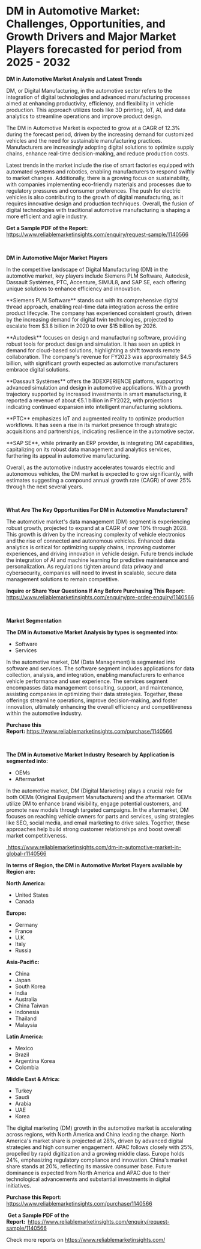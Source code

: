 <p><h1>DM in Automotive Market: Challenges, Opportunities, and Growth Drivers and Major Market Players forecasted for period from 2025 - 2032</h1></p><p><strong>DM in Automotive Market Analysis and Latest Trends</strong></p>
<p><p>DM, or Digital Manufacturing, in the automotive sector refers to the integration of digital technologies and advanced manufacturing processes aimed at enhancing productivity, efficiency, and flexibility in vehicle production. This approach utilizes tools like 3D printing, IoT, AI, and data analytics to streamline operations and improve product design.</p><p>The DM in Automotive Market is expected to grow at a CAGR of 12.3% during the forecast period, driven by the increasing demand for customized vehicles and the need for sustainable manufacturing practices. Manufacturers are increasingly adopting digital solutions to optimize supply chains, enhance real-time decision-making, and reduce production costs.</p><p>Latest trends in the market include the rise of smart factories equipped with automated systems and robotics, enabling manufacturers to respond swiftly to market changes. Additionally, there is a growing focus on sustainability, with companies implementing eco-friendly materials and processes due to regulatory pressures and consumer preferences. The push for electric vehicles is also contributing to the growth of digital manufacturing, as it requires innovative design and production techniques. Overall, the fusion of digital technologies with traditional automotive manufacturing is shaping a more efficient and agile industry.</p></p>
<p><strong>Get a Sample PDF of the Report:&nbsp;</strong> <a href="https://www.reliablemarketinsights.com/enquiry/request-sample/1140566?utm_campaign=2938&utm_medium=2&utm_source=Github&utm_content=ia&utm_term=25032025&utm_id=dm-in-automotive">https://www.reliablemarketinsights.com/enquiry/request-sample/1140566</a></p>
<p>&nbsp;</p>
<p><strong>DM in Automotive Major Market Players</strong></p>
<p><p>In the competitive landscape of Digital Manufacturing (DM) in the automotive market, key players include Siemens PLM Software, Autodesk, Dassault Systèmes, PTC, Accenture, SIMUL8, and SAP SE, each offering unique solutions to enhance efficiency and innovation.</p><p>**Siemens PLM Software** stands out with its comprehensive digital thread approach, enabling real-time data integration across the entire product lifecycle. The company has experienced consistent growth, driven by the increasing demand for digital twin technologies, projected to escalate from $3.8 billion in 2020 to over $15 billion by 2026.</p><p>**Autodesk** focuses on design and manufacturing software, providing robust tools for product design and simulation. It has seen an uptick in demand for cloud-based solutions, highlighting a shift towards remote collaboration. The company's revenue for FY2023 was approximately $4.5 billion, with significant growth expected as automotive manufacturers embrace digital solutions.</p><p>**Dassault Systèmes** offers the 3DEXPERIENCE platform, supporting advanced simulation and design in automotive applications. With a growth trajectory supported by increased investments in smart manufacturing, it reported a revenue of about €5.1 billion in FY2022, with projections indicating continued expansion into intelligent manufacturing solutions.</p><p>**PTC** emphasizes IoT and augmented reality to optimize production workflows. It has seen a rise in its market presence through strategic acquisitions and partnerships, indicating resilience in the automotive sector. </p><p>**SAP SE**, while primarily an ERP provider, is integrating DM capabilities, capitalizing on its robust data management and analytics services, furthering its appeal in automotive manufacturing.</p><p>Overall, as the automotive industry accelerates towards electric and autonomous vehicles, the DM market is expected to grow significantly, with estimates suggesting a compound annual growth rate (CAGR) of over 25% through the next several years.</p></p>
<p>&nbsp;</p>
<p><strong>What Are The Key Opportunities For DM in Automotive Manufacturers?</strong></p>
<p><p>The automotive market's data management (DM) segment is experiencing robust growth, projected to expand at a CAGR of over 10% through 2028. This growth is driven by the increasing complexity of vehicle electronics and the rise of connected and autonomous vehicles. Enhanced data analytics is critical for optimizing supply chains, improving customer experiences, and driving innovation in vehicle design. Future trends include the integration of AI and machine learning for predictive maintenance and personalization. As regulations tighten around data privacy and cybersecurity, companies will need to invest in scalable, secure data management solutions to remain competitive.</p></p>
<p><strong>Inquire or Share Your Questions If Any Before Purchasing This Report:</strong> <a href="https://www.reliablemarketinsights.com/enquiry/pre-order-enquiry/1140566?utm_campaign=2938&utm_medium=2&utm_source=Github&utm_content=ia&utm_term=25032025&utm_id=dm-in-automotive">https://www.reliablemarketinsights.com/enquiry/pre-order-enquiry/1140566</a></p>
<p>&nbsp;</p>
<p><strong>Market Segmentation</strong></p>
<p><strong>The DM in Automotive Market Analysis by types is segmented into:</strong></p>
<p><ul><li>Software</li><li>Services</li></ul></p>
<p><p>In the automotive market, DM (Data Management) is segmented into software and services. The software segment includes applications for data collection, analysis, and integration, enabling manufacturers to enhance vehicle performance and user experience. The services segment encompasses data management consulting, support, and maintenance, assisting companies in optimizing their data strategies. Together, these offerings streamline operations, improve decision-making, and foster innovation, ultimately enhancing the overall efficiency and competitiveness within the automotive industry.</p></p>
<p><strong>Purchase this Report:&nbsp;</strong><a href="https://www.reliablemarketinsights.com/purchase/1140566?utm_campaign=2938&utm_medium=2&utm_source=Github&utm_content=ia&utm_term=25032025&utm_id=dm-in-automotive">https://www.reliablemarketinsights.com/purchase/1140566</a></p>
<p>&nbsp;</p>
<p><strong>The DM in Automotive Market Industry Research by Application is segmented into:</strong></p>
<p><ul><li>OEMs</li><li>Aftermarket</li></ul></p>
<p><p>In the automotive market, DM (Digital Marketing) plays a crucial role for both OEMs (Original Equipment Manufacturers) and the aftermarket. OEMs utilize DM to enhance brand visibility, engage potential customers, and promote new models through targeted campaigns. In the aftermarket, DM focuses on reaching vehicle owners for parts and services, using strategies like SEO, social media, and email marketing to drive sales. Together, these approaches help build strong customer relationships and boost overall market competitiveness.</p></p>
<p><a href="https://www.reliablemarketinsights.com/dm-in-automotive-market-in-global-r1140566?utm_campaign=2938&utm_medium=2&utm_source=Github&utm_content=ia&utm_term=25032025&utm_id=dm-in-automotive">&nbsp;https://www.reliablemarketinsights.com/dm-in-automotive-market-in-global-r1140566</a></p>
<p><strong>In terms of Region, the DM in Automotive Market Players available by Region are:</strong></p>
<p>
    <p> <strong> North America: </strong>
        <ul>
            <li>United States</li>
            <li>Canada</li>
        </ul>
        </p> 
    <p> <strong> Europe: </strong>
        <ul>
            <li>Germany</li>
            <li>France</li>
            <li>U.K.</li>
            <li>Italy</li>
            <li>Russia</li>
        </ul>
        </p> 
    <p> <strong> Asia-Pacific: </strong>
        <ul>
            <li>China</li>
            <li>Japan</li>
            <li>South Korea</li>
            <li>India</li>
            <li>Australia</li>
            <li>China Taiwan</li>
            <li>Indonesia</li>
            <li>Thailand</li>
            <li>Malaysia</li>
        </ul>
        </p> 
    <p> <strong> Latin America: </strong>
        <ul>
            <li>Mexico</li>
            <li>Brazil</li>
            <li>Argentina Korea</li>
            <li>Colombia</li>
        </ul>
        </p> 
    <p> <strong> Middle East & Africa: </strong>
        <ul>
            <li>Turkey</li>
            <li>Saudi</li>
            <li>Arabia</li>
            <li>UAE</li>
            <li>Korea</li>
        </ul>
    </p>
    </p>
<p><p>The digital marketing (DM) growth in the automotive market is accelerating across regions, with North America and China leading the charge. North America's market share is projected at 28%, driven by advanced digital strategies and high consumer engagement. APAC follows closely with 25%, propelled by rapid digitization and a growing middle class. Europe holds 24%, emphasizing regulatory compliance and innovation. China's market share stands at 20%, reflecting its massive consumer base. Future dominance is expected from North America and APAC due to their technological advancements and substantial investments in digital initiatives.</p></p>
<p><strong>Purchase this Report: </strong><a href="https://www.reliablemarketinsights.com/purchase/1140566?utm_campaign=2938&utm_medium=2&utm_source=Github&utm_content=ia&utm_term=25032025&utm_id=dm-in-automotive">https://www.reliablemarketinsights.com/purchase/1140566</a></p>
<p>&nbsp;<strong>Get a Sample PDF of the Report:&nbsp;&nbsp;</strong><a href="https://www.reliablemarketinsights.com/enquiry/request-sample/1140566?utm_campaign=2938&utm_medium=2&utm_source=Github&utm_content=ia&utm_term=25032025&utm_id=dm-in-automotive">https://www.reliablemarketinsights.com/enquiry/request-sample/1140566</a></p>
<p><strong></strong></p>
<p>Check more reports on <a href="https://www.reliablemarketinsights.com/?utm_campaign=2938&utm_medium=2&utm_source=Github&utm_content=ia&utm_term=25032025&utm_id=dm-in-automotive">https://www.reliablemarketinsights.com/</a></p>